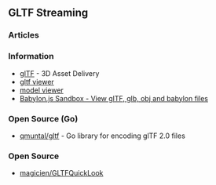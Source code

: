 ## GLTF Streaming


### Articles


### Information
- [glTF](https://www.khronos.org/gltf/) - 3D Asset Delivery
- [gltf viewer](https://playcanvas.github.io/playcanvas-gltf/viewer/)
- [model viewer](https://playcanvas.com/model-viewer)
- [Babylon.js Sandbox - View glTF, glb, obj and babylon files](https://sandbox.babylonjs.com/)


### Open Source (Go)
- [qmuntal/gltf](https://github.com/qmuntal/gltf) - Go library for encoding glTF 2.0 files


### Open Source
- [magicien/GLTFQuickLook](https://github.com/magicien/GLTFQuickLook)


